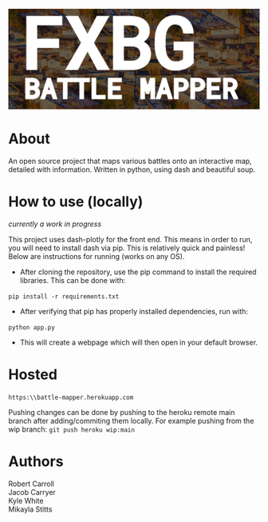 
![header](https://github.com/robswc/fxbg-battle-mapper/blob/main/misc/header.png)

# About 

An open source project that maps various battles onto an interactive map, detailed with information.
Written in python, using dash and beautiful soup.

# How to use (locally)

*currently a work in progress*

This project uses dash-plotly for the front end.  This means in order to run, you will need to install dash via pip.  This is relatively quick and painless!  Below are instructions for running (works on any OS).

- After cloning the repository, use the pip command to install the required libraries.  This can be done with:

 `pip install -r requirements.txt`

- After verifying that pip has properly installed dependencies, run with: 

`python app.py`

- This will create a webpage which will then open in your default browser.

# Hosted
`https:\\battle-mapper.herokuapp.com`

Pushing changes can be done by pushing to the heroku remote main branch after adding/commiting them locally.
For example pushing from the wip branch:
`git push heroku wip:main`

# Authors

Robert Carroll  
Jacob Carryer  
Kyle White  
Mikayla Stitts
